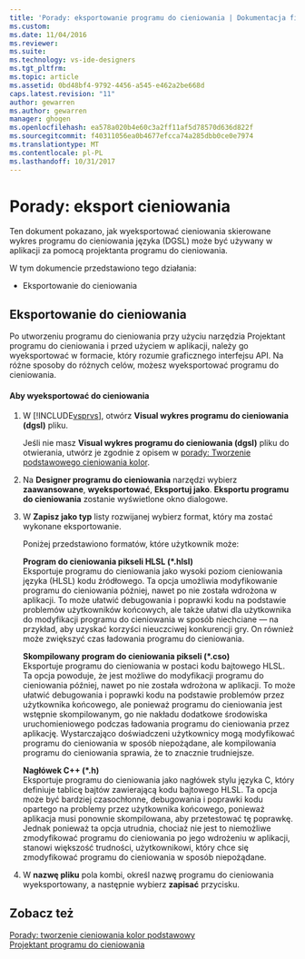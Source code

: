```yaml
---
title: 'Porady: eksportowanie programu do cieniowania | Dokumentacja firmy Microsoft'
ms.custom: 
ms.date: 11/04/2016
ms.reviewer: 
ms.suite: 
ms.technology: vs-ide-designers
ms.tgt_pltfrm: 
ms.topic: article
ms.assetid: 0bd48bf4-9792-4456-a545-e462a2be668d
caps.latest.revision: "11"
author: gewarren
ms.author: gewarren
manager: ghogen
ms.openlocfilehash: ea578a020b4e60c3a2ff11af5d78570d636d822f
ms.sourcegitcommit: f40311056ea0b4677efcca74a285dbb0ce0e7974
ms.translationtype: MT
ms.contentlocale: pl-PL
ms.lasthandoff: 10/31/2017
---
```

# <a name="how-to-export-a-shader"></a>Porady: eksport cieniowania
Ten dokument pokazano, jak wyeksportować cieniowania skierowane wykres programu do cieniowania języka (DGSL) może być używany w aplikacji za pomocą projektanta programu do cieniowania.  
  
 W tym dokumencie przedstawiono tego działania:  
  
-   Eksportowanie do cieniowania  
  
## <a name="exporting-a-shader"></a>Eksportowanie do cieniowania  
 Po utworzeniu programu do cieniowania przy użyciu narzędzia Projektant programu do cieniowania i przed użyciem w aplikacji, należy go wyeksportować w formacie, który rozumie graficznego interfejsu API. Na różne sposoby do różnych celów, możesz wyeksportować programu do cieniowania.  
  
#### <a name="to-export-a-shader"></a>Aby wyeksportować do cieniowania  
  
1.  W [!INCLUDE[vsprvs](../code-quality/includes/vsprvs_md.md)], otwórz **Visual wykres programu do cieniowania (dgsl)** pliku.  
  
     Jeśli nie masz **Visual wykres programu do cieniowania (dgsl)** pliku do otwierania, utwórz je zgodnie z opisem w [porady: Tworzenie podstawowego cieniowania kolor](../designers/how-to-create-a-basic-color-shader.md).  
  
2.  Na **Designer programu do cieniowania** narzędzi wybierz **zaawansowane**, **wyeksportować**, **Eksportuj jako**. **Eksportu programu do cieniowania** zostanie wyświetlone okno dialogowe.  
  
3.  W **Zapisz jako typ** listy rozwijanej wybierz format, który ma zostać wykonane eksportowanie.  
  
     Poniżej przedstawiono formatów, które użytkownik może:  
  
     **Program do cieniowania pikseli HLSL (\*.hlsl)**  
     Eksportuje programu do cieniowania jako wysoki poziom cieniowania języka (HLSL) kodu źródłowego. Ta opcja umożliwia modyfikowanie programu do cieniowania później, nawet po nie została wdrożona w aplikacji. To może ułatwić debugowania i poprawki kodu na podstawie problemów użytkowników końcowych, ale także ułatwi dla użytkownika do modyfikacji programu do cieniowania w sposób niechciane — na przykład, aby uzyskać korzyści nieuczciwej konkurencji gry. On również może zwiększyć czas ładowania programu do cieniowania.  
  
     **Skompilowany program do cieniowania pikseli (\*.cso)**  
     Eksportuje programu do cieniowania w postaci kodu bajtowego HLSL. Ta opcja powoduje, że jest możliwe do modyfikacji programu do cieniowania później, nawet po nie została wdrożona w aplikacji. To może ułatwić debugowania i poprawki kodu na podstawie problemów przez użytkownika końcowego, ale ponieważ programu do cieniowania jest wstępnie skompilowanym, go nie nakładu dodatkowe środowiska uruchomieniowego podczas ładowania programu do cieniowania przez aplikację. Wystarczająco doświadczeni użytkownicy mogą modyfikować programu do cieniowania w sposób niepożądane, ale kompilowania programu do cieniowania sprawia, że to znacznie trudniejsze.  
  
     **Nagłówek C++ (\*.h)**  
     Eksportuje programu do cieniowania jako nagłówek stylu języka C, który definiuje tablicę bajtów zawierającą kodu bajtowego HLSL. Ta opcja może być bardziej czasochłonne, debugowania i poprawki kodu opartego na problemy przez użytkownika końcowego, ponieważ aplikacja musi ponownie skompilowana, aby przetestować tę poprawkę. Jednak ponieważ ta opcja utrudnia, chociaż nie jest to niemożliwe zmodyfikować programu do cieniowania po jego wdrożeniu w aplikacji, stanowi większość trudności, użytkownikowi, który chce się zmodyfikować programu do cieniowania w sposób niepożądane.  
  
4.  W **nazwę pliku** pola kombi, określ nazwę programu do cieniowania wyeksportowany, a następnie wybierz **zapisać** przycisku.  
  
## <a name="see-also"></a>Zobacz też  
 [Porady: tworzenie cieniowania kolor podstawowy](../designers/how-to-create-a-basic-color-shader.md)   
 [Projektant programu do cieniowania](../designers/shader-designer.md)